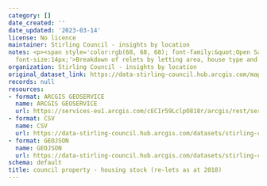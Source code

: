 ```yaml
---
category: []
date_created: ''
date_updated: '2023-03-14'
license: No licence
maintainer: Stirling Council - insights by location
notes: <p><span style='color:rgb(68, 68, 68); font-family:&quot;Open Sans&quot;, sans-serif;
  font-size:14px;'>Breakdown of relets by letting area, house type and number of bedrooms</span></p>
organization: Stirling Council - insights by location
original_dataset_link: https://data-stirling-council.hub.arcgis.com/maps/stirling-council::council-property-housing-stock-re-lets-as-at-2018
records: null
resources:
- format: ARCGIS GEOSERVICE
  name: ARCGIS GEOSERVICE
  url: https://services-eu1.arcgis.com/cECIr59LclpO818r/arcgis/rest/services/council%20property%20-%20housing%20stock%20(re-lets%20as%20at%202018)/FeatureServer/0
- format: CSV
  name: CSV
  url: https://data-stirling-council.hub.arcgis.com/datasets/stirling-council::council-property-housing-stock-re-lets-as-at-2018.csv?outSR=%7B%22latestWkid%22%3A3857%2C%22wkid%22%3A102100%7D
- format: GEOJSON
  name: GEOJSON
  url: https://data-stirling-council.hub.arcgis.com/datasets/stirling-council::council-property-housing-stock-re-lets-as-at-2018.geojson?outSR=%7B%22latestWkid%22%3A3857%2C%22wkid%22%3A102100%7D
schema: default
title: council property - housing stock (re-lets as at 2018)
---
```

